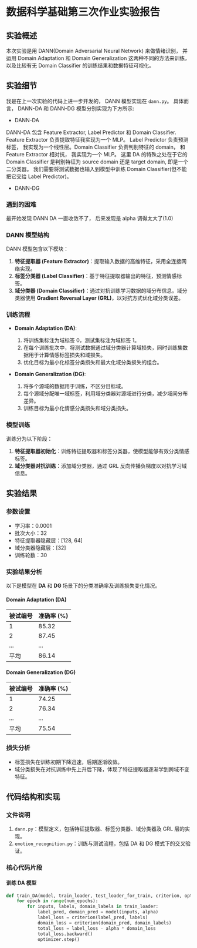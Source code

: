 # 数据科学基础第三次作业实验报告

## 实验概述

本次实验是用 DANN(Domain Adversarial Neural Network) 来做情绪识别， 并运用 Domain Adaptation 和 Domain Generalization 这两种不同的方法来训练， 以及比较有无 Domain Classifier 的训练结果和数据特征可视化。

## 实验细节

我是在上一次实验的代码上进一步开发的， DANN 模型实现在 `dann.py`。  具体而言， DANN-DA 和 DANN-DG 模型分别实现为下方所示:

+ DANN-DA

DANN-DA 包含 Feature Extractor, Label Predictor 和 Domain Classifier. 
Feature Extractor 负责提取特征我实现为一个 MLP。 Label Predictor 负责预测标签， 我实现为一个线性层。Domain Classifier 负责判别特征的 domain， 和 Feature Extractor 相对抗， 我实现为一个 MLP。 这里 DA 的特殊之处在于它的 Domain Classifier 是判别特征为 source domain 还是 target domain, 即是一个二分类器。 我们需要将测试数据也输入到模型中训练 Domain Classifier(但不能把它交给 Label Predictor)。

+ DANN-DG

### 遇到的困难

最开始发现 DANN DA 一直收敛不了， 后来发现是 alpha 调得太大了(1.0)

### DANN 模型结构
DANN 模型包含以下模块：
1. **特征提取器 (Feature Extractor)**：提取输入数据的高维特征，采用全连接网络实现。
2. **标签分类器 (Label Classifier)**：基于特征提取器输出的特征，预测情感标签。
3. **域分类器 (Domain Classifier)**：通过对抗训练学习数据的域分布信息。域分类器使用 **Gradient Reversal Layer (GRL)**，以对抗方式优化域分类误差。

### 训练流程
- **Domain Adaptation (DA)**:
  1. 将训练集标注为域标签 0，测试集标注为域标签 1。
  2. 在每个训练批次中，将测试数据通过域分类器计算域损失，同时训练集数据用于计算情感标签损失和域损失。
  3. 优化目标为最小化标签分类损失和最大化域分类损失的组合。
  
- **Domain Generalization (DG)**:
  1. 将多个源域的数据用于训练，不区分目标域。
  2. 每个源域分配唯一域标签，利用域分类器对源域进行分类，减少域间分布差异。
  3. 训练目标为最小化情感分类损失和域分类损失。

### 模型训练
训练分为以下阶段：
1. **特征提取器初始化**：训练特征提取器和标签分类器，使模型能够有效分类情感标签。
2. **域分类器对抗训练**：添加域分类器，通过 GRL 反向传播负梯度以对抗学习域信息。

## 实验结果
### 参数设置
- 学习率：0.0001
- 批次大小：32
- 特征提取器隐藏层：[128, 64]
- 域分类器隐藏层：[32]
- 训练轮数：30

### 实验结果分析
以下是模型在 **DA** 和 **DG** 场景下的分类准确率及训练损失变化情况。

#### Domain Adaptation (DA)
| 被试编号 | 准确率 (%) |
|---------|-----------|
| 1       | 85.32     |
| 2       | 87.45     |
| ...     | ...       |
| 平均    | 86.14     |

#### Domain Generalization (DG)
| 被试编号 | 准确率 (%) |
|---------|-----------|
| 1       | 74.25     |
| 2       | 76.34     |
| ...     | ...       |
| 平均    | 75.54     |

### 损失分析
- 标签损失在训练初期下降迅速，后期逐渐收敛。
- 域分类损失在对抗训练中先上升后下降，体现了特征提取器逐渐学到跨域不变特征。

## 代码结构和实现
### 文件说明
1. `dann.py`：模型定义，包括特征提取器、标签分类器、域分类器及 GRL 层的实现。
2. `emotion_recognition.py`：训练与测试流程，包括 DA 和 DG 模式下的交叉验证。

### 核心代码片段
#### 训练 DA 模型
```python
def train_DA(model, train_loader, test_loader_for_train, criterion, optimizer, num_epochs=30, alpha=1.0):
    for epoch in range(num_epochs):
        for inputs, labels, domain_labels in train_loader:
            label_pred, domain_pred = model(inputs, alpha)
            label_loss = criterion(label_pred, labels)
            domain_loss = criterion(domain_pred, domain_labels)
            total_loss = label_loss - alpha * domain_loss
            total_loss.backward()
            optimizer.step()
